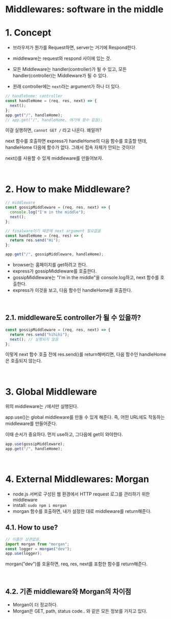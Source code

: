 # Middlewares: software in the middle

# **1. Concept**

- 브라우저가 뭔가를 Request하면, server는 거기에 Respond한다.
- middleware는 request와 respond 사이에 있는 것.
- 모든 Middleware는 handler(controller)가 될 수 있고, 모든 handler(controller)는 Middleware가 될 수 있다.

- 원래 controller에는 `next`라는 argument가 하나 더 있다.

```javascript
// handlehome: controller
const handleHome = (req, res, next) => {
  next();
};
app.get("/", handleHome);
// app.get("/", handleHome, 여기에 함수 없음);
```

이걸 실행하면, `cannot GET /` 라고 나온다. 왜일까?

next 함수를 호출하면 express가 handleHome의 다음 함수를 호출할 텐데, handleHome 다음에 함수가 없다. 그래서 접속 자체가 안되는 것이다!

next()를 사용할 수 있게 middleware를 만들어보자.

<br />

# **2. How to make Middleware?**

```javascript
// middleware
const gossipMiddleware = (req, res, next) => {
  console.log("I'm in the middle");
  next();
};

// finalware이기 때문에 next argument 필요없음
const handleHome = (req, res) => {
  return res.send("Hi");
};

app.get("/", gossipMiddleware, handleHome);
```

- browser는 홈페이지를 get하려고 한다.
- express가 gossipMiddleware를 호출한다.
- gossipMiddleware는 "I'm in the middle"을 console.log하고, next 함수를 호출한다.
- express가 이것을 보고, 다음 함수인 handleHome을 호출한다.

<br/>

## 2.1. middleware도 controller가 될 수 있을까?

```javascript
const gossipMiddleware = (req, res, next) => {
  return res.send("hihihi");
  next(); // 실행되지 않음
};
```

이렇게 next 함수 호출 전에 res.send()를 return해버리면, 다음 함수인 handleHome은 호출되지 않는다.

<br/>

# **3. Global Middleware**

위의 middleware는 `/`에서만 실행된다.

app.use()는 global middleware를 만들 수 있게 해준다. 즉, 어떤 URL에도 작동하는 middleware를 만들어준다.

이때 순서가 중요하다. 먼저 use하고, 그다음에 get이 와야한다.

```javascript
app.use(gossipMiddleware);
app.get("/", handleHome);
```

<br/>

# **4. External Middlewares: Morgan**

- node.js 서버로 구성된 웹 환경에서 HTTP request 로그를 관리하기 위한 middleware
- install: `sudo npm i morgan`
- morgan 함수를 호출하면, 내가 설정한 대로 middleware를 return해준다.

## 4.1. How to use?

```javascript
// 이름은 상관없음.
import morgan from "morgan";
const logger = morgan("dev");
app.use(logger);
```

morgan("dev")를 호울하면, req, res, next를 포함한 함수를 return해준다.

<br/>

## 4.2. 기존 middleware와 Morgan의 차이점

- Morgan이 더 정교하다.
- Morgan은 GET, path, status code.. 와 같은 모든 정보를 가지고 있다.
